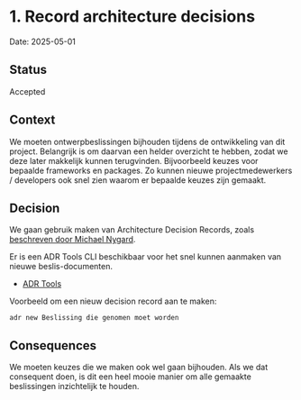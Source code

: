 # 1. Record architecture decisions

Date: 2025-05-01

## Status

Accepted

## Context

We moeten ontwerpbeslissingen bijhouden tijdens de ontwikkeling van dit project. Belangrijk is om daarvan een helder overzicht te hebben, zodat we deze later makkelijk kunnen terugvinden. Bijvoorbeeld keuzes voor bepaalde frameworks en packages. Zo kunnen nieuwe projectmedewerkers / developers ook snel zien waarom er bepaalde keuzes zijn gemaakt.

## Decision

We gaan gebruik maken van Architecture Decision Records, zoals [beschreven door Michael Nygard](http://thinkrelevance.com/blog/2011/11/15/documenting-architecture-decisions).

Er is een ADR Tools CLI beschikbaar voor het snel kunnen aanmaken van nieuwe beslis-documenten.

- [ADR Tools](https://github.com/npryce/adr-tools)

Voorbeeld om een nieuw decision record aan te maken:

```
adr new Beslissing die genomen moet worden
```

## Consequences

We moeten keuzes die we maken ook wel gaan bijhouden. Als we dat consequent doen, is dit een heel mooie manier om alle gemaakte beslissingen inzichtelijk te houden.
